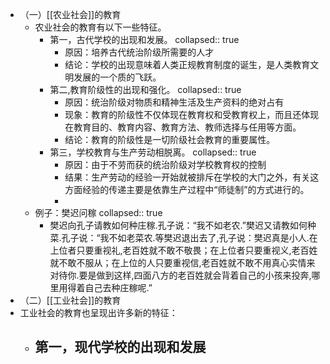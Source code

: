 - （一）[[农业社会]]的教育
	- 农业社会的教育有以下一些特征。
		- 第一，古代学校的出现和发展。
		  collapsed:: true
			- 原因：培养古代统治阶级所需要的人才
			- 结论：学校的出现意味着人类正规教育制度的诞生，是人类教育文明发展的一个质的飞跃。
		- 第二,教育阶级性的出现和强化。
		  collapsed:: true
			- 原因：统治阶级对物质和精神生活及生产资料的绝对占有
			- 现象：教育的阶级性不仅体现在教育权和受教育权上，而且还体现在教育目的、教育内容、教育方法、教师选择与任用等方面。
			- 结论：教育的阶级性是一切阶级社会教育的重要属性。
		- 第三，学校教育与生产劳动相脱离。
		  collapsed:: true
			- 原因：由于不劳而获的统治阶级对学校教育权的控制
			- 结果：生产劳动的经验一开始就被排斥在学校的大门之外，有关这方面经验的传递主要是依靠生产过程中“师徒制”的方式进行的。
			-
	- 例子：樊迟问稼
	  collapsed:: true
		- 樊迟向孔子请教如何种庄稼.孔子说：“我不如老农.”樊迟又请教如何种菜.孔子说：“我不如老菜农.等樊迟退出去了,孔子说：樊迟真是小人.在上位者只要重视礼,老百姓就不敢不敬畏；在上位者只要重视义,老百姓就不敢不服从；在上位的人只要重视信,老百姓就不敢不用真心实情来对待你.要是做到这样,四面八方的老百姓就会背着自己的小孩来投奔,哪里用得着自己去种庄稼呢.”
- （二）[[工业社会]]的教育
- 工业社会的教育也呈现出许多新的特征：
	- 第一，现代学校的出现和发展
		-